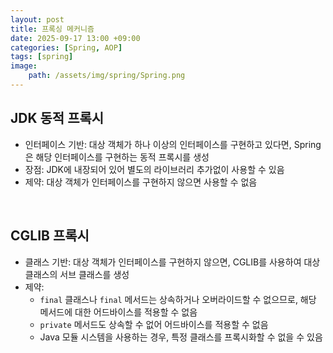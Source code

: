 ```yaml
---
layout: post
title: 프록싱 메커니즘
date: 2025-09-17 13:00 +09:00
categories: [Spring, AOP]
tags: [spring]
image:
    path: /assets/img/spring/Spring.png
---
```


## JDK 동적 프록시

- 인터페이스 기반: 대상 객체가 하나 이상의 인터페이스를 구현하고 있다면, Spring은 해당 인터페이스를 구현하는 동적 프록시를 생성
- 장점: JDK에 내장되어 있어 별도의 라이브러리 추가없이 사용할 수 있음
- 제약: 대상 객체가 인터페이스를 구현하지 않으면 사용할 수 없음

<br>

## CGLIB 프록시

- 클래스 기반: 대상 객체가 인터페이스를 구현하지 않으면, CGLIB를 사용하여 대상 클래스의 서브 클래스를 생성
- 제약:
  - `final` 클래스나 `final` 메서드는 상속하거나 오버라이드할 수 없으므로, 해당 메서드에 대한 어드바이스를 적용할 수 없음
  - `private` 메서드도 상속할 수 없어 어드바이스를 적용할 수 없음
  - Java 모듈 시스템을 사용하는 경우, 특정 클래스를 프록시화할 수 없을 수 있음